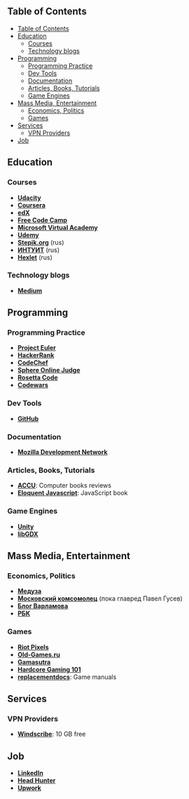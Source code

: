 ## Table of Contents

<!-- TOC -->

- [Table of Contents](#table-of-contents)
- [Education](#education)
	- [Courses](#courses)
	- [Technology blogs](#technology-blogs)
- [Programming](#programming)
	- [Programming Practice](#programming-practice)
	- [Dev Tools](#dev-tools)
	- [Documentation](#documentation)
	- [Articles, Books, Tutorials](#articles-books-tutorials)
	- [Game Engines](#game-engines)
- [Mass Media, Entertainment](#mass-media-entertainment)
	- [Economics, Politics](#economics-politics)
	- [Games](#games)
- [Services](#services)
	- [VPN Providers](#vpn-providers)
- [Job](#job)

<!-- /TOC -->

## Education
### Courses
+ **[Udacity](https://classroom.udacity.com)**
+ **[Coursera](https://www.coursera.org)**
+ **[edX](https://courses.edx.org)**
+ **[Free Code Camp](https://www.freecodecamp.com)**
+ **[Microsoft Virtual Academy](https://mva.microsoft.com)**
+ **[Udemy](https://www.udemy.com)**
+ **[Stepik.org](https://stepic.org)** (rus)
+ **[ИНТУИТ](http://www.intuit.ru/studies/courses?page=1)** (rus)
+ **[Hexlet](https://ru.hexlet.io)** (rus)
### Technology blogs
+ **[Medium](https://medium.com)**

## Programming
### Programming Practice
+ **[Project Euler](https://projecteuler.net/)**
+ **[HackerRank](https://www.hackerrank.com/domains)**
+ **[CodeChef](https://www.codechef.com)**
+ **[Sphere Online Judge](http://www.spoj.com/problems/classical)**
+ **[Rosetta Code](http://rosettacode.org/wiki/Category:Programming_Tasks)**
+ **[Codewars](http://www.codewars.com/)**
### Dev Tools
+ **[GitHub](https://github.com)**
### Documentation
+ **[Mozilla Development Network](https://developer.mozilla.org)**
### Articles, Books, Tutorials
+ **[ACCU](https://accu.org/index.php/book_reviews_redirect)**: Computer books reviews 
+ **[Eloquent Javascript](http://eloquentjavascript.net/)**: JavaScript book 

### Game Engines
+ **[Unity](https://unity3d.com)**
+ **[libGDX](https://libgdx.badlogicgames.com)**

## Mass Media, Entertainment
### Economics, Politics
+ **[Медуза](https://meduza.io)**
+ **[Московский комсомолец](http://www.mk.ru)** (пока главред Павел Гусев)
+ **[Блог Варламова](http://varlamov.ru)**
+ **[РБК](https://www.rbc.ru)**
### Games
+ **[Riot Pixels](https://meduza.io)**
+ **[Old-Games.ru](http://www.old-games.ru)**
+ **[Gamasutra](http://www.gamasutra.com)**
+ **[Hardcore Gaming 101](http://www.hardcoregaming101.net/)**
+ **[replacementdocs](http://www.replacementdocs.com)**: Game manuals

## Services
### VPN Providers
+ **[Windscribe](https://windscribe.com)**: 10 GB free

## Job
+ **[LinkedIn](https://www.linkedin.com)**
+ **[Head Hunter](https://hh.ru)**
+ **[Upwork](https://www.upwork.com)**

